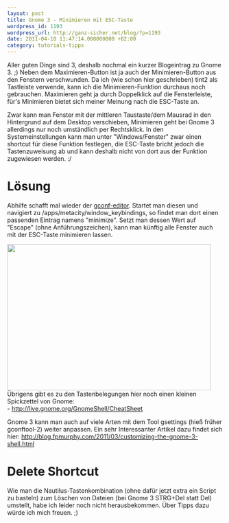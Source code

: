 ```yaml
---
layout: post
title: Gnome 3 - Minimieren mit ESC-Taste
wordpress_id: 1193
wordpress_url: http://ganz-sicher.net/blog/?p=1193
date: 2011-04-10 11:47:14.000000000 +02:00
category: tutorials-tipps
---
```

Aller guten Dinge sind 3, deshalb nochmal ein kurzer Blogeintrag zu Gnome 3. ;) Neben dem Maximieren-Button ist ja auch der Minimieren-Button aus den Fenstern verschwunden. Da ich (wie schon hier geschrieben) tint2 als Tastleiste verwende, kann ich die Minimieren-Funktion durchaus noch gebrauchen. Maximieren geht ja durch Doppelklick auf die Fensterleiste, für's Minimieren bietet sich meiner Meinung nach die ESC-Taste an.
<!--more-->

Zwar kann man Fenster mit der mittleren Taustaste/dem Mausrad in den Hintergrund auf dem Desktop verschieben, Minimieren geht bei Gnome 3 allerdings nur noch umständlich per Rechtsklick. In den Systemeinstellungen kann man unter "Windows/Fenster" zwar einen shortcut für diese Funktion festlegen, die ESC-Taste bricht jedoch die Tastenzuweisung ab und kann deshalb nicht von dort aus der Funktion zugewiesen werden. :/

Lösung
=======
Abhilfe schafft mal wieder der <a href="http://wiki.ubuntuusers.de/Gnome_Konfiguration">gconf-editor</a>. Startet man diesen und navigiert zu /apps/metacity/window_keybindings, so findet man dort einen passenden Eintrag namens "minimize". Setzt man dessen Wert auf "Escape" (ohne Anführungszeichen), kann man künftig alle Fenster auch mit der ESC-Taste minimieren lassen.

<img class="borderimg centered" title="gconf_editor_screen" src="{{site.baseurl}}/wp-content/uploads/gconf_editor_screen.jpg" alt="" width="475" height="340" />

<div class="infobox">Übrigens gibt es zu den Tastenbelegungen hier noch einen kleinen Spickzettel von Gnome:<br />
- <a href="http://live.gnome.org/GnomeShell/CheatSheet">http://live.gnome.org/GnomeShell/CheatSheet</a><br />

Gnome 3 kann man auch auf viele Arten mit dem Tool gsettings (hieß früher gconftool-2) weiter anpassen. Ein sehr Interessanter Artikel dazu findet sich hier:
<a href="http://blog.fpmurphy.com/2011/03/customizing-the-gnome-3-shell.html">http://blog.fpmurphy.com/2011/03/customizing-the-gnome-3-shell.html</a></div>

Delete Shortcut
================
Wie man die Nautilus-Tastenkombination (ohne dafür jetzt extra ein  Script zu basteln) zum Löschen von Dateien (bei Gnome 3 STRG+Del statt Del)  umstellt, habe ich leider noch nicht herausbekommen. Über Tipps dazu  würde ich mich freuen. ;)

